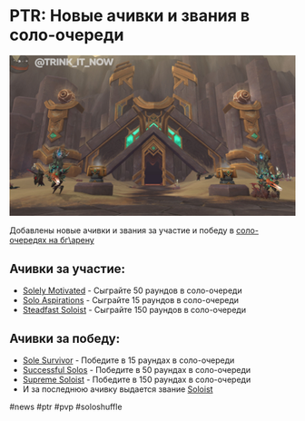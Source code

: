 # PTR: Новые ачивки и звания в соло-очереди

![Zereth Mortiis PvP Art](../Assets/325751/325751-1.jpg)

Добавлены новые ачивки и звания за участие и победу в [соло-очередях на бг\арену](https://t.me/trink_it_now/4521)

## Ачивки за участие: 
- [Solely Motivated](https://www.wowhead.com/achievement=15511) - Сыграйте 50 раундов в соло-очереди  
- [Solo Aspirations](https://www.wowhead.com/achievement=15539) - Сыграйте 15 раундов в соло-очереди  
- [Steadfast Soloist](https://www.wowhead.com/achievement=15540) - Сыграйте 150 раундов в соло-очереди  

## Ачивки за победу:  
- [Sole Survivor](https://www.wowhead.com/achievement=15541) - Победите в 15 раундах в соло-очереди  
- [Successful Solos](https://www.wowhead.com/achievement=15543) - Победите в 50 раундах в соло-очереди  
- [Supreme Soloist](https://www.wowhead.com/achievement=15544) - Победите в 150 раундах в соло-очереди  
- И за последнюю ачивку выдается звание [Soloist](https://ptr.wowhead.com/title=716)

#news #ptr #pvp #soloshuffle